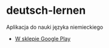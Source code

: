 deutsch-lernen
==============

Aplikacja do nauki języka niemieckiego

* [W sklepie Google Play](https://play.google.com/store/apps/details?id=com.pieszynski.hybrid.deutchlernen&hl=pl)
